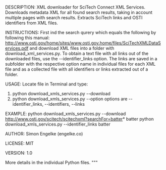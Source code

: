 DESCRIPTION:
XML downloader for SciTech Connect XML Services. 
Downloads metadata XML for all found search results, 
taking in account multiple pages with search results.
Extracts SciTech links and OSTI identifiers from XML files. 

INSTRUCTIONS:
First ind the search qurery which equals the following <link> by following this manual: 
http://www.osti.gov/home/sites/www.osti.gov.home/files/SciTechXMLDataServices.pdf
and download XML files into a folder with download_xml_services.py. 
To obtain a text file with all links out of the downloaded files, use the 
--identifier_links option. The links are saved in a subfolder
with the respective option name in individual files for each XML file 
and as a collected file with all identifiers or links extracted out of
a folder.

USAGE:
Locate file in Terminal and type:
1) python download_xmls_services.py --download <link> <ResultFolder>
2) python download_xmls_services.py --option <XMLFolder>
options are --identifier_links, --identifiers, --links

EXAMPLE:
python download_xmls_services.py --download http://www.osti.gov/scitech/scitechxml?searchFor=batter* batter
python download_xmls_services.py --identifier_links batter

AUTHOR:
Simon Engelke (engelke.co)

LICENSE:
MIT

VERSION:
1.0

More details in the individual Python files.
"""